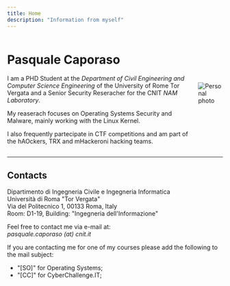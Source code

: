 ```yaml
---
title: Home
description: "Information from myself"
---
```


<div style="display: flex; align-items: center;">
  <div>
  <h1>
      Pasquale Caporaso
  </h1>
  I am a PHD Student at the <i>Department of Civil Engineering and Computer Science Engineering</i> of the University of Rome Tor Vergata and a Senior Security Reseracher for the CNIT <i>NAM Laboratory</i>.
  
  My reaserach focuses on Operating Systems Security and Malware, mainly working with the Linux Kernel.
  
  I also frequently partecipate in CTF competitions and am part of the hAOckers, TRX and mHackeroni hacking teams.
  </div>
  <img src="https://capo80.github.io/personal_website/images/pasquale.jpg" alt="Personal photo" style="max-width: 200px; margin-left: 20px;">
</div>


<!-- secret photo of my cat at /images/cat.jpeg -->

---

## Contacts


Dipartimento di Ingegneria Civile e Ingegneria Informatica</br>
Università di Roma "Tor Vergata"</br>
Via del Politecnico 1, 00133 Roma, Italy</br>
Room: D1-19, Building: "Ingegneria dell'Informazione"</br>

Feel free to contact me via e-mail at: </br>
*pasquale.caporaso (at) cnit.it*

If you are contacting me for one of my courses please add the following to the mail subject:</br>
- "[SO]" for Operating Systems;
- "[CC]" for CyberChallenge.IT; 

